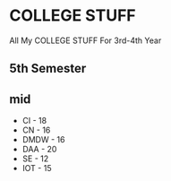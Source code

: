 # COLLEGE STUFF
All My COLLEGE STUFF For 3rd-4th Year

5th Semester
---------
## mid
- CI - 18 
- CN - 16 
- DMDW - 16 
- DAA - 20 
- SE - 12 
- IOT - 15 
